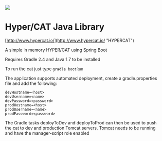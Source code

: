 

![](http://www.hypercat.io/uploads/1/2/4/4/12443814/8787830.png)


# Hyper/CAT Java Library
[http://www.hypercat.io/](http://www.hypercat.io/ "HYPERCAT")

A simple in memory HYPER/CAT using Spring Boot




Requires Gradle 2.4 and Java 1.7 to be installed

To run the cat just type `gradle bootRun `



The application supports automated deployment, create a gradle.properties file and add the following:


    devHostname=<host>
    devUsername=<name>
    devPassword=<password>
    prodHostname=<host>
    prodUsername=<name>
    prodPassword=<password>


The Gradle tasks deployToDev and deployToProd can then be used to push the cat to dev and production Tomcat servers.
Tomcat needs to be running and have the manager-script role enabled 


